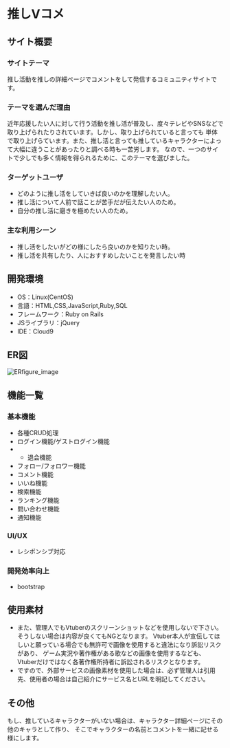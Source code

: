 # 推しVコメ

## サイト概要


### サイトテーマ
推し活動を推しの詳細ページでコメントをして発信するコミュニティサイトです。

### テーマを選んだ理由
近年応援したい人に対して行う活動を推し活が普及し、度々テレビやSNSなどで取り上げられたりされています。しかし、取り上げられていると言っても
単体で取り上げらています。また、推し活と言っても推しているキャラクターによって大幅に違うことがあったりと調べる時も一苦労します。
なので、一つのサイトで少しでも多く情報を得られるために、このテーマを選びました。



### ターゲットユーザ
* どのように推し活をしていきば良いのかを理解したい人。
* 推し活について人前で話ことが苦手だが伝えたい人のため。
* 自分の推し活に磨きを極めたい人のため。

### 主な利用シーン
* 推し活をしたいがどの様にしたら良いのかを知りたい時。
* 推し活を共有したり、人におすすめしたいことを発言したい時

## 開発環境
- OS：Linux(CentOS)
- 言語：HTML,CSS,JavaScript,Ruby,SQL
- フレームワーク：Ruby on Rails
- JSライブラリ：jQuery
- IDE：Cloud9
## ER図
![ERfigure_image](/image/ポートフォリオER図)
## 機能一覧
### 基本機能
- 各種CRUD処理
- ログイン機能/ゲストログイン機能
- - 退会機能
- フォロー/フォロワー機能
- コメント機能
- いいね機能
- 検索機能
- ランキング機能
- 問い合わせ機能
- 通知機能

### UI/UX
- レシポンシブ対応

### 開発効率向上
- bootstrap

## 使用素材
- また、管理人でもVtuberのスクリーンショットなどを使用しないで下さい。そうしない場合は内容が良くてもNGとなります。
Vtuber本人が宣伝してほしいと願っている場合でも無許可で画像を使用すると違法になり訴訟リスクがあり、
ゲーム実況や著作権がある歌などの画像を使用するなども、Vtuberだけではなく各著作権所持者に訴訟されるリスクとなります。
- ですので、外部サービスの画像素材を使用した場合は、必ず管理人は引用先、使用者の場合は自己紹介にサービス名とURLを明記してください。

## その他
もし、推しているキャラクターがいない場合は、キャラクター詳細ページにその他のキャラとして作り、
そこでキャラクターの名前とコメントを一緒に記せる様にします。